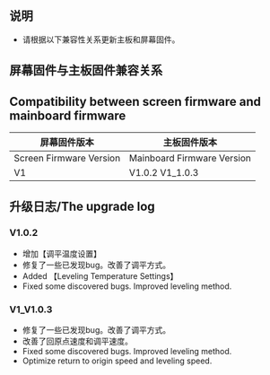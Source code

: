 ## 说明
- 请根据以下兼容性关系更新主板和屏幕固件。

## 屏幕固件与主板固件兼容关系
## Compatibility between screen firmware and mainboard firmware

| 屏幕固件版本 | 主板固件版本 |
|-------------------------|----------------------------|
| Screen Firmware Version | Mainboard Firmware Version |
|           V1            |        V1.0.2 V1_1.0.3       |



## 升级日志/The upgrade log
### V1.0.2
- 增加【调平温度设置】
- 修复了一些已发现bug。改善了调平方式。
- Added 【Leveling Temperature Settings】
- Fixed some discovered bugs. Improved leveling method.

### V1_V1.0.3
- 修复了一些已发现bug。改善了调平方式。
- 改善了回原点速度和调平速度。
- Fixed some discovered bugs. Improved leveling method.
- Optimize return to origin speed and leveling speed.
